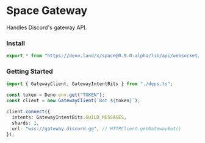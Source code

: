 # Space Gateway

Handles Discord's gateway API.

### Install

```ts
export * from "https://deno.land/x/space@0.9.0-alpha/lib/api/websocket/mod.ts";
```

### Getting Started

```ts
import { GatewayClient, GatewayIntentBits } from "./deps.ts";

const token = Deno.env.get("TOKEN");
const client = new GatewayClient(`Bot ${token}`);

client.connect({
  intents: GatewayIntentBits.GUILD_MESSAGES,
  shards: 1,
  url: "wss://gateway.discord.gg", // HTTPClient.getGatewayBot()
});
```
